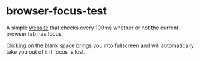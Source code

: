 # browser-focus-test

A simple [website](https://platterss.github.io) that checks every 100ms whether or not the current browser tab has focus. 

Clicking on the blank space brings you into fullscreen and will automatically take you out of it if focus is lost.

